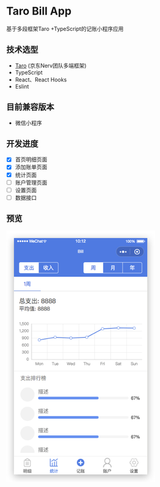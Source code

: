 # Taro Bill App

基于多段框架Taro +TypeScript的记账小程序应用

## 技术选型

- [Taro](https://github.com/NervJS/taro) (京东Nerv团队多端框架)
- TypeScript
- React、React Hooks
- Eslint



## 目前兼容版本

- 微信小程序



## 开发进度

- [x] 首页明细页面
- [x] 添加账单页面
- [x] 统计页面
- [ ] 账户管理页面
- [ ] 设置页面
- [ ] 数据接口

## 预览
![image](https://raw.githubusercontent.com/drinkeewu/taro-bill-app/master/md-img/screenshot.png)
